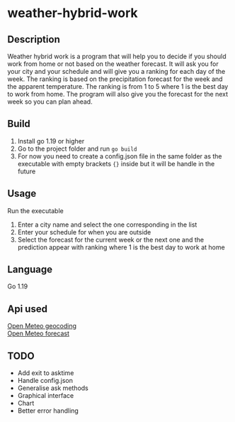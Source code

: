 # weather-hybrid-work
**Description**
---
Weather hybrid work is a program that will help you to decide if you should work from home or not based on the weather forecast. It will ask you for your city and your schedule and will give you a ranking for each day of the week. The ranking is based on the precipitation forecast for the week and the apparent temperature. The ranking is from 1 to 5 where 1 is the best day to work from home. The program will also give you the forecast for the next week so you can plan ahead.

**Build**
---

1. Install go 1.19 or higher
2. Go to the project folder and run `go build`
3. For now you need to create a config.json file in the same folder as the executable with empty brackets `{}` inside but it will be handle in the future

**Usage**
---
Run the executable
1. Enter a city name and select the one corresponding in the list
2. Enter your schedule for when you are outside 
3. Select the forecast for the current week or the next one and the prediction appear with ranking where 1 is the best day to work at home

**Language**
---
Go 1.19

**Api used**
---
[Open Meteo geocoding](https://open-meteo.com/en/docs/geocoding-api)\
[Open Meteo forecast](https://open-meteo.com/)

**TODO**
---
* Add exit to asktime
* Handle config.json
* Generalise ask methods
* Graphical interface
* Chart
* Better error handling